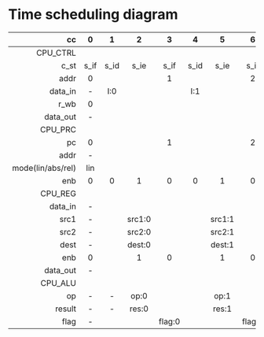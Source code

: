 Time scheduling diagram
=======================

| cc                | 0         | 1         | 2         | 3         | 4         | 5         | 6         | 7         | 8         |
|------------------:|:---------:|:---------:|:---------:|:---------:|:---------:|:---------:|:---------:|:---------:|:---------:|
| CPU_CTRL          |           |           |           |           |           |           |           |           |           |
| c_st              | s_if      | s_id      | s_ie      | s_if      | s_id      | s_ie      | s_if      | s_id      | s_ie      |
| addr              | 0         |           |           | 1         |           |           | 2         |           |           |
| data_in           | -         | I:0       |           |           | I:1       |           |           | I:2       |           |
| r_wb              | 0         |           |           |           |           |           |           |           |           |
| data_out          | -         |           |           |           |           |           |           |           |           |
| CPU_PRC           |           |           |           |           |           |           |           |           |           |
| pc                | 0         |           |           | 1         |           |           | 2         |           |           |
| addr              | -         |           |           |           |           |           |           |           |           |
| mode(lin/abs/rel) | lin       |           |           |           |           |           |           |           |           |
| enb               | 0         | 0         | 1         | 0         | 0         | 1         | 0         | 0         | 1         |
| CPU_REG           |           |           |           |           |           |           |           |           |           |
| data_in           | -         |           |           |           |           |           |           |           |           |
| src1              | -         |           | src1:0    |           |           | src1:1    |           |           | src1:2    |
| src2              | -         |           | src2:0    |           |           | src2:1    |           |           | src2:2    |
| dest              | -         |           | dest:0    |           |           | dest:1    |           |           | dest:2    |
| enb               | 0         |           | 1         | 0         |           | 1         | 0         |           | 1         |
| data_out          | -         |           |           |           |           |           |           |           |           |
| CPU_ALU           |           |           |           |           |           |           |           |           |           |
| op                | -         | -         | op:0      |           |           | op:1      |           |           | op:2      |
| result            | -         | -         | res:0     |           |           | res:1     |           |           | res:2     |
| flag              | -         |           |           | flag:0    |           |           | flag:1    |           |           |
